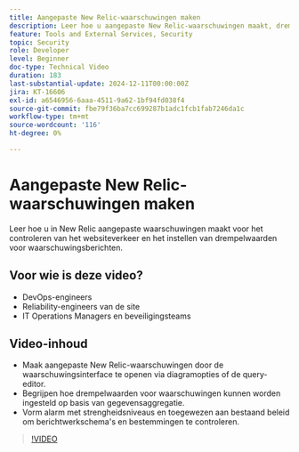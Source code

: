```yaml
---
title: Aangepaste New Relic-waarschuwingen maken
description: Leer hoe u aangepaste New Relic-waarschuwingen maakt, drempelwaarden instelt en meldingen configureert om uw gegevens op effectieve wijze te controleren. Ideaal voor het optimaliseren van siteprestaties.
feature: Tools and External Services, Security
topic: Security
role: Developer
level: Beginner
doc-type: Technical Video
duration: 183
last-substantial-update: 2024-12-11T00:00:00Z
jira: KT-16606
exl-id: a6546956-6aaa-4511-9a62-1bf94fd038f4
source-git-commit: fbe79f36ba7cc699287b1adc1fcb1fab7246da1c
workflow-type: tm+mt
source-wordcount: '116'
ht-degree: 0%

---
```


# Aangepaste New Relic-waarschuwingen maken

Leer hoe u in New Relic aangepaste waarschuwingen maakt voor het controleren van het websiteverkeer en het instellen van drempelwaarden voor waarschuwingsberichten.

## Voor wie is deze video?

* DevOps-engineers
* Reliability-engineers van de site
* IT Operations Managers en beveiligingsteams

## Video-inhoud

* Maak aangepaste New Relic-waarschuwingen door de waarschuwingsinterface te openen via diagramopties of de query-editor.
* Begrijpen hoe drempelwaarden voor waarschuwingen kunnen worden ingesteld op basis van gegevensaggregatie.
* Vorm alarm met strengheidsniveaus en toegewezen aan bestaand beleid om berichtwerkschema&#39;s en bestemmingen te controleren.

>[!VIDEO](https://video.tv.adobe.com/v/3440777?learn=on&captions=dut)

